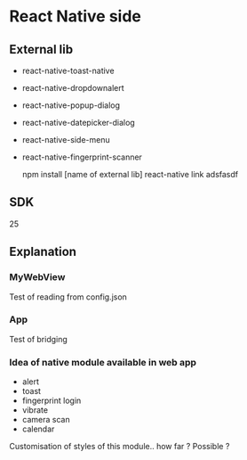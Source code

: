 # React Native side

## External lib

* react-native-toast-native
* react-native-dropdownalert
* react-native-popup-dialog
* react-native-datepicker-dialog
* react-native-side-menu
* react-native-fingerprint-scanner

    npm install [name of external lib]
    react-native link
    adsfasdf
 
## SDK

25

## Explanation

### MyWebView

Test of reading from config.json

### App 

Test of bridging 

### Idea of native module available in web app

* alert
* toast
* fingerprint login
* vibrate
* camera scan 
* calendar

Customisation of styles of this module.. how far ? Possible ?
